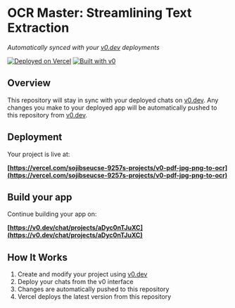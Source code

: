 # OCR Master: Streamlining Text Extraction

*Automatically synced with your [v0.dev](https://v0.dev) deployments*

[![Deployed on Vercel](https://img.shields.io/badge/Deployed%20on-Vercel-black?style=for-the-badge&logo=vercel)](https://vercel.com/sojibseucse-9257s-projects/v0-pdf-jpg-png-to-ocr)
[![Built with v0](https://img.shields.io/badge/Built%20with-v0.dev-black?style=for-the-badge)](https://v0.dev/chat/projects/aDyc0nTJuXC)

## Overview

This repository will stay in sync with your deployed chats on [v0.dev](https://v0.dev).
Any changes you make to your deployed app will be automatically pushed to this repository from [v0.dev](https://v0.dev).

## Deployment

Your project is live at:

**[https://vercel.com/sojibseucse-9257s-projects/v0-pdf-jpg-png-to-ocr](https://vercel.com/sojibseucse-9257s-projects/v0-pdf-jpg-png-to-ocr)**

## Build your app

Continue building your app on:

**[https://v0.dev/chat/projects/aDyc0nTJuXC](https://v0.dev/chat/projects/aDyc0nTJuXC)**

## How It Works

1. Create and modify your project using [v0.dev](https://v0.dev)
2. Deploy your chats from the v0 interface
3. Changes are automatically pushed to this repository
4. Vercel deploys the latest version from this repository
